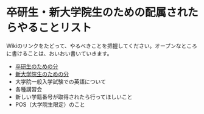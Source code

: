 # 卒研生・新大学院生のための配属されたらやることリスト

Wikiのリンクをたどって、やるべきことを把握してください。オープンなところに書けることは、おいおい書いていきます。

- [卒研生のための分](https://github.com/ElectricEnergyLaboratory/Plan/wiki/what_new_B4_students_must_do_at_first)
- [新大学院生のための分](https://github.com/ElectricEnergyLaboratory/Plan/wiki/what_new_grad_students_must_do)
- 大学院一般入学試験での英語について
- 各種講習会
- 新しい学籍番号が取得されたら行ってほしいこと
- POS（大学院生限定）のこと
